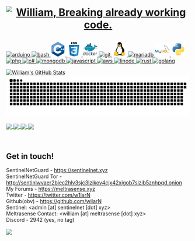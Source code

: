 
<!--
<p align="center">
<a href="https://twitter.com/w1larN"><img align="center" width="100%" alt="welcome to my profile!" src="https://github.com/Carol42/Carol42/blob/main/assets/header.png"></a>-->
  
  
<div align="center">
       <h1>

<a href=""><img src="https://readme-typing-svg.herokuapp.com?font=Roboto+Slab&color=%237E3ACE&size=30&center=true&vCenter=true&width=600&lines=William;Breaking+already+working+code.;on+a+so+called,+daily+basis." alt="William, Breaking already working code."></a>
     </h1>
</div>

  
  
##
<p align="left"> <a href="https://www.arduino.cc/" target="_blank" rel="noreferrer"> <img src="https://cdn.worldvectorlogo.com/logos/arduino-1.svg" alt="arduino" width="40" height="40"/> </a> <a href="https://www.gnu.org/software/bash/" target="_blank" rel="noreferrer"> <img src="https://www.vectorlogo.zone/logos/gnu_bash/gnu_bash-icon.svg" alt="bash" width="40" height="40"/> </a> <a href="https://www.w3schools.com/cpp/" target="_blank" rel="noreferrer"> <img src="https://raw.githubusercontent.com/devicons/devicon/master/icons/cplusplus/cplusplus-original.svg" alt="cplusplus" width="40" height="40"/> </a> <a href="https://www.w3schools.com/css/" target="_blank" rel="noreferrer"> <img src="https://raw.githubusercontent.com/devicons/devicon/master/icons/css3/css3-original-wordmark.svg" alt="css3" width="40" height="40"/> </a> <a href="https://www.docker.com/" target="_blank" rel="noreferrer"> <img src="https://raw.githubusercontent.com/devicons/devicon/master/icons/docker/docker-original-wordmark.svg" alt="docker" width="40" height="40"/> </a> <a href="https://git-scm.com/" target="_blank" rel="noreferrer"> <img src="https://www.vectorlogo.zone/logos/git-scm/git-scm-icon.svg" alt="git" width="40" height="40"/> </a> <a href="https://www.linux.org/" target="_blank" rel="noreferrer"> <img src="https://raw.githubusercontent.com/devicons/devicon/master/icons/linux/linux-original.svg" alt="linux" width="40" height="40"/> </a> <a href="https://mariadb.org/" target="_blank" rel="noreferrer"> <img src="https://www.vectorlogo.zone/logos/mariadb/mariadb-icon.svg" alt="mariadb" width="40" height="40"/> </a> <a href="https://www.mysql.com/" target="_blank" rel="noreferrer"> <img src="https://raw.githubusercontent.com/devicons/devicon/master/icons/mysql/mysql-original-wordmark.svg" alt="mysql" width="40" height="40"/> </a> <a href="https://www.python.org" target="_blank" rel="noreferrer"> <img src="https://raw.githubusercontent.com/devicons/devicon/master/icons/python/python-original.svg" alt="python" width="40" height="40"/> </a> <a href="https://www.php.net/" target="_blank" rel="noreferrer"> <img src="https://cdn.worldvectorlogo.com/logos/php-1.svg" alt="php" width="40" height="40"/> </a> 
</a> <a href="https://dotnet.microsoft.com/en-us/languages/csharp" target="_blank" rel="noreferrer"> <img src="https://cdn.worldvectorlogo.com/logos/c--4.svg" alt="c#" width="40" height="40"/> </a>
</a> <a href="https://www.mongodb.com/" target="_blank" rel="noreferrer"> <img src="https://cdn.worldvectorlogo.com/logos/mongodb-icon-1.svg" alt="mongodb" width="40" height="40"/> </a>
</a> <a href="https://developer.mozilla.org/en-US/docs/Web/javascript" target="_blank" rel="noreferrer"> <img src="https://cdn.worldvectorlogo.com/logos/logo-javascript.svg" alt="javascript" width="40" height="40"/> </a>
</a> <a href="https://aws.amazon.com/" target="_blank" rel="noreferrer"> <img src="https://cdn.worldvectorlogo.com/logos/aws-2.svg" alt="aws" width="40" height="40"/> </a>
</a> <a href="https://www.linode.com/" target="_blank" rel="noreferrer"> <img src="https://cdn.worldvectorlogo.com/logos/linode-1.svg" alt="linode" width="40" height="40"/> </a>
<a href="https://www.rust-lang.org/" target="_blank" rel="noreferrer"> <img src="https://cdn.worldvectorlogo.com/logos/rust.svg" alt="rust" width="40" height="40"/> </a>
<a href="https://go.dev/" target="_blank" rel="noreferrer"> <img src="https://cdn.worldvectorlogo.com/logos/go-8.svg" alt="golang" width="40" height="40"/> </a>
</p>


<a href="https://github.com/wilarN/wilarN">
  <img align="center" src="https://github-readme-stats.vercel.app/api?username=wilarN&show_icons=true&line_height=27&count_private=true&title_color=ffffff&text_color=c9cacc&icon_color=2bbc8a&bg_color=1d1f21" alt="William's GitHub Stats" />
</a>

<div>
  <img src="https://raw.githubusercontent.com/wilarN/wilarN/main/snake.svg" alt="snake"></center>
</div>
</div><br/>


<a href="https://github.com/SentinelNetGuard/SentinelNetGuard">
  <img align="center" src="https://github-readme-stats.vercel.app/api/pin/?username=SentinelNetGuard&repo=SentinelNetGuard&title_color=ffffff&text_color=c9cacc&icon_color=2bbc8a&bg_color=1d1f21" />
</a>    

<a href="https://github.com/wilarN/Imaginary">
  <img align="center" src="https://github-readme-stats.vercel.app/api/pin/?username=wilarN&repo=Imaginary&title_color=ffffff&text_color=c9cacc&icon_color=2bbc8a&bg_color=1d1f21" />
</a>    

<a href="https://github.com/wilarN/SentinelNetGuard_Node_Setup">
  <img align="center" src="https://github-readme-stats.vercel.app/api/pin/?username=wilarN&repo=SentinelNetGuard_Node_Setup&title_color=ffffff&text_color=c9cacc&icon_color=2bbc8a&bg_color=1d1f21" />
</a>    

<a href="https://github.com/wilarN/GeoShark">
  <img align="center" src="https://github-readme-stats.vercel.app/api/pin/?username=wilarN&repo=GeoShark&title_color=ffffff&text_color=c9cacc&icon_color=2bbc8a&bg_color=1d1f21" />
</a>

[1]: https://twitter.com/w1larN
[2]: https://github.com/wilarN
<br>
## Get in touch!
SentinelNetGuard - <https://sentinelnet.xyz> <br>
SentinelNetGuard Tor - <http://sentinlwvaer2biec2hlv3sjc3lzikov4cjx42xigob7slzib5znhpqd.onion> <br>
My Forums - <https://meltrasense.xyz> <br>
Twitter - <https://twitter.com/w1larN> <br>
Github(obv) - <https://github.com/wilarN> <br>
Sentinel: <admin [at] sentinelnet [dot] xyz>  <br>
Meltrasense Contact: <william [at] meltrasense [dot] xyz>  <br>
Discord - 2942 (yes, no tag)
<br> <br>
<a href="https://www.buymeacoffee.com/wilarn" target="_blank"><img src="https://cdn.buymeacoffee.com/buttons/v2/default-yellow.png" width="200" /></a>
